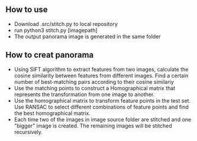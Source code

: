 ## How to use

 - Download .src/stitch.py to local repository
 - run python3 stitch.py [imagepath]
 - The output panorama image is generated in the same folder

## How to creat panorama

 - Using SIFT algorithm to extract features from two images, calculate the cosine similarity between features from different images. Find a certain number of best-matching pairs according to their cosine similariy
 - Use the matching points to construct a Homographical matrix that represents the transformation from one image to another.
 - Use the homographical matrix to transform feature points in the test set. Use RANSAC to select different combinations of feature points and find the best homographical matrix.
 - Each time two of the images in image source folder are stitched and one "bigger" image is created. The remaining images will be stitched recursively.
